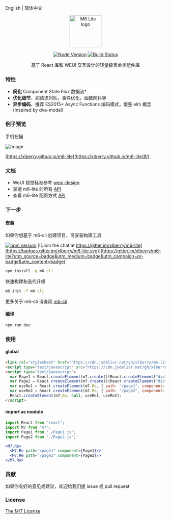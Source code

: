 English | 简体中文

<p align="center">
  <a href="javascript:" rel="noopener noreferrer">
    <img width="100" src="https://github.com/xlberry/m6-lite/blob/master/help/image/bee.png" alt="M6 Lite logo">
  </a>
</p>

<p align="center">
  <a href="javascript:"><img src="https://img.shields.io/badge/node-%3E%3D8-green.svg?style=flat-square" alt="Node Version"></a>
  <a href="https://travis-ci.org/xlberry/m6-lite"><img src="https://img.shields.io/travis/xlberry/m6-lite.svg?style=flat-square" alt="Build Status"></a>
</p>

<p align="center">基于 React 库和 WEUI 交互设计的轻量级表单类组件库</p>

### 特性

- **简化** Component State Flux 数据流*
- **优化细节**，如请求列队，事件优化，函数防抖等
- **异步编码**，推荐 ES2015+ Async Functions 编码模式，借鉴 elm 概念 (Inspired by dva-model) 

### 例子预览

手机扫描

![Image](https://github.com/xlberry/m6-lite/blob/master/help/image/demo-qrcode.png)

[https://xlberry.github.io/m6-lite](https://xlberry.github.io/m6-lite/#/)

### 文档

- WeUI 视觉标准参考 [weui-design](https://github.com/weui/weui-design)
- 掌握 m6-lite 的所有 [API](https://github.com/xlberry/m6-lite/blob/master/help/m6-lite-api.md)
- 查看 m6-lite 配置方式 [API](https://github.com/xlberry/m6-lite/blob/master/help/m6-lite-config.md)

### 下一步

#### 安装

如果你想基于 m6-cli 创建项目，可安装构建工具 

[![npm version](https://img.shields.io/npm/v/m6-cli.svg?label=m6-cli&style=flat-square)](https://www.npmjs.com/package/m6-cli) [![Join the chat at https://gitter.im/xlberry/m6-lite](https://badges.gitter.im/xlberry/m6-lite.svg)](https://gitter.im/xlberry/m6-lite?utm_source=badge&utm_medium=badge&utm_campaign=pr-badge&utm_content=badge)

```cmd
npm install -g m6-cli
```

快速构建和迭代升级

```cmd
m6 init -f m6-cli
```

更多关于 m6-cli 请查阅 [m6-cli](https://github.com/xlberry/m6-cli)

#### 编译

```cmd
npm run dev
```

### 使用

#### global

```html
<link rel="stylesheet" href="https://cdn.jsdelivr.net/gh/xlberry/m6-lite@v1.0.0/output/compile/css/m7.min.css">
<script type="text/javascript" src="https://cdn.jsdelivr.net/gh/xlberry/m6-lite@v1.0.0/output/compile/m7.min.js"></script>
<script type="text/javascript">
  var Page1 = React.createElement(m7.create()(React.createElement("div")));
  var Page2 = React.createElement(m7.create()(React.createElement("div")));
  var useRe1 = React.createElement(m7.Re, { path: "/page1", component: Page1 });
  var useRe2 = React.createElement(m7.Re, { path: "/page2", component: Page2 });
  React.createElement(m7.Re, null, useRe1, useRe2);
</script>
```

#### import as module

```jsx harmony
import React from "react";
import M7 from "m7";
import Page1 from "./Page1.js";
import Page2 from "./Page2.js";

<M7.Re>
  <M7.Re path="/page1" component={Page1}/>
  <M7.Re path="/page2" component={Page2}/>
</M7.Re>
```

### 贡献

如果你有好的意见或建议，欢迎给我们提 issue 或 pull request

### License

[The MIT License](http://opensource.org/licenses/MIT)
